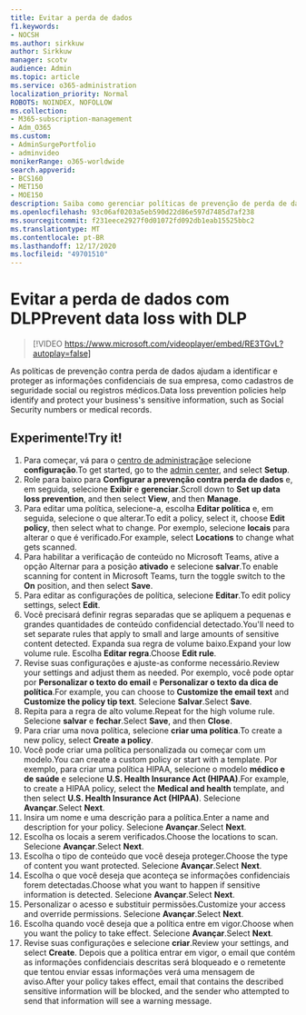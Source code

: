 ```yaml
---
title: Evitar a perda de dados
f1.keywords:
- NOCSH
ms.author: sirkkuw
author: Sirkkuw
manager: scotv
audience: Admin
ms.topic: article
ms.service: o365-administration
localization_priority: Normal
ROBOTS: NOINDEX, NOFOLLOW
ms.collection:
- M365-subscription-management
- Adm_O365
ms.custom:
- AdminSurgePortfolio
- adminvideo
monikerRange: o365-worldwide
search.appverid:
- BCS160
- MET150
- MOE150
description: Saiba como gerenciar políticas de prevenção de perda de dados de configuração.
ms.openlocfilehash: 93c06af0203a5eb590d22d86e597d7485d7af238
ms.sourcegitcommit: f231eece2927f0d01072fd092db1eab15525bbc2
ms.translationtype: MT
ms.contentlocale: pt-BR
ms.lasthandoff: 12/17/2020
ms.locfileid: "49701510"
---
```

# <a name="prevent-data-loss-with-dlp"></a><span data-ttu-id="6d50e-103">Evitar a perda de dados com DLP</span><span class="sxs-lookup"><span data-stu-id="6d50e-103">Prevent data loss with DLP</span></span>

> [!VIDEO https://www.microsoft.com/videoplayer/embed/RE3TGvL?autoplay=false]

<span data-ttu-id="6d50e-104">As políticas de prevenção contra perda de dados ajudam a identificar e proteger as informações confidenciais de sua empresa, como cadastros de seguridade social ou registros médicos.</span><span class="sxs-lookup"><span data-stu-id="6d50e-104">Data loss prevention policies help identify and protect your business's sensitive information, such as Social Security numbers or medical records.</span></span> 

## <a name="try-it"></a><span data-ttu-id="6d50e-105">Experimente!</span><span class="sxs-lookup"><span data-stu-id="6d50e-105">Try it!</span></span>

1. <span data-ttu-id="6d50e-106">Para começar, vá para o [centro de administração](https://admin.microsoft.com)e selecione **configuração**.</span><span class="sxs-lookup"><span data-stu-id="6d50e-106">To get started, go to the [admin center](https://admin.microsoft.com), and select **Setup**.</span></span>
1. <span data-ttu-id="6d50e-107">Role para baixo para **Configurar a prevenção contra perda de dados** e, em seguida, selecione **Exibir** e **gerenciar**.</span><span class="sxs-lookup"><span data-stu-id="6d50e-107">Scroll down to **Set up data loss prevention**, and then select **View**, and then **Manage**.</span></span>
1. <span data-ttu-id="6d50e-108">Para editar uma política, selecione-a, escolha **Editar política** e, em seguida, selecione o que alterar.</span><span class="sxs-lookup"><span data-stu-id="6d50e-108">To edit a policy, select it, choose **Edit policy**, then select what to change.</span></span> <span data-ttu-id="6d50e-109">Por exemplo, selecione **locais** para alterar o que é verificado.</span><span class="sxs-lookup"><span data-stu-id="6d50e-109">For example, select **Locations** to change what gets scanned.</span></span>
1. <span data-ttu-id="6d50e-110">Para habilitar a verificação de conteúdo no Microsoft Teams, ative a opção Alternar para a posição **ativado** e selecione **salvar**.</span><span class="sxs-lookup"><span data-stu-id="6d50e-110">To enable scanning for content in Microsoft Teams, turn the toggle switch to the **On** position, and then select **Save**.</span></span>
1. <span data-ttu-id="6d50e-111">Para editar as configurações de política, selecione **Editar**.</span><span class="sxs-lookup"><span data-stu-id="6d50e-111">To edit policy settings, select **Edit**.</span></span>
1. <span data-ttu-id="6d50e-112">Você precisará definir regras separadas que se apliquem a pequenas e grandes quantidades de conteúdo confidencial detectado.</span><span class="sxs-lookup"><span data-stu-id="6d50e-112">You'll need to set separate rules that apply to small and large amounts of sensitive content detected.</span></span> <span data-ttu-id="6d50e-113">Expanda sua regra de volume baixo.</span><span class="sxs-lookup"><span data-stu-id="6d50e-113">Expand your low volume rule.</span></span> <span data-ttu-id="6d50e-114">Escolha **Editar regra**.</span><span class="sxs-lookup"><span data-stu-id="6d50e-114">Choose **Edit rule**.</span></span>
1. <span data-ttu-id="6d50e-115">Revise suas configurações e ajuste-as conforme necessário.</span><span class="sxs-lookup"><span data-stu-id="6d50e-115">Review your settings and adjust them as needed.</span></span> <span data-ttu-id="6d50e-116">Por exemplo, você pode optar por **Personalizar o texto do email** e **Personalizar o texto da dica de política**.</span><span class="sxs-lookup"><span data-stu-id="6d50e-116">For example, you can choose to **Customize the email text** and **Customize the policy tip text**.</span></span> <span data-ttu-id="6d50e-117">Selecione **Salvar**.</span><span class="sxs-lookup"><span data-stu-id="6d50e-117">Select **Save**.</span></span>
1. <span data-ttu-id="6d50e-118">Repita para a regra de alto volume.</span><span class="sxs-lookup"><span data-stu-id="6d50e-118">Repeat for the high volume rule.</span></span> <span data-ttu-id="6d50e-119">Selecione **salvar** e **fechar**.</span><span class="sxs-lookup"><span data-stu-id="6d50e-119">Select **Save**, and then **Close**.</span></span>
1. <span data-ttu-id="6d50e-120">Para criar uma nova política, selecione **criar uma política**.</span><span class="sxs-lookup"><span data-stu-id="6d50e-120">To create a new policy, select **Create a policy**.</span></span>
1. <span data-ttu-id="6d50e-121">Você pode criar uma política personalizada ou começar com um modelo.</span><span class="sxs-lookup"><span data-stu-id="6d50e-121">You can create a custom policy or start with a template.</span></span> <span data-ttu-id="6d50e-122">Por exemplo, para criar uma política HIPAA, selecione o modelo **médico e de saúde** e selecione **U.S. Health Insurance Act (HIPAA)**.</span><span class="sxs-lookup"><span data-stu-id="6d50e-122">For example, to create a HIPAA policy, select the **Medical and health** template, and then select **U.S. Health Insurance Act (HIPAA)**.</span></span> <span data-ttu-id="6d50e-123">Selecione **Avançar**.</span><span class="sxs-lookup"><span data-stu-id="6d50e-123">Select **Next**.</span></span>
1. <span data-ttu-id="6d50e-124">Insira um nome e uma descrição para a política.</span><span class="sxs-lookup"><span data-stu-id="6d50e-124">Enter a name and description for your policy.</span></span> <span data-ttu-id="6d50e-125">Selecione **Avançar**.</span><span class="sxs-lookup"><span data-stu-id="6d50e-125">Select **Next**.</span></span>
1. <span data-ttu-id="6d50e-126">Escolha os locais a serem verificados.</span><span class="sxs-lookup"><span data-stu-id="6d50e-126">Choose the locations to scan.</span></span> <span data-ttu-id="6d50e-127">Selecione **Avançar**.</span><span class="sxs-lookup"><span data-stu-id="6d50e-127">Select **Next**.</span></span>
1. <span data-ttu-id="6d50e-128">Escolha o tipo de conteúdo que você deseja proteger.</span><span class="sxs-lookup"><span data-stu-id="6d50e-128">Choose the type of content you want protected.</span></span> <span data-ttu-id="6d50e-129">Selecione **Avançar**.</span><span class="sxs-lookup"><span data-stu-id="6d50e-129">Select **Next**.</span></span>
1. <span data-ttu-id="6d50e-130">Escolha o que você deseja que aconteça se informações confidenciais forem detectadas.</span><span class="sxs-lookup"><span data-stu-id="6d50e-130">Choose what you want to happen if sensitive information is detected.</span></span> <span data-ttu-id="6d50e-131">Selecione **Avançar**.</span><span class="sxs-lookup"><span data-stu-id="6d50e-131">Select **Next**.</span></span>
1. <span data-ttu-id="6d50e-132">Personalizar o acesso e substituir permissões.</span><span class="sxs-lookup"><span data-stu-id="6d50e-132">Customize your access and override permissions.</span></span> <span data-ttu-id="6d50e-133">Selecione **Avançar**.</span><span class="sxs-lookup"><span data-stu-id="6d50e-133">Select **Next**.</span></span>
1. <span data-ttu-id="6d50e-134">Escolha quando você deseja que a política entre em vigor.</span><span class="sxs-lookup"><span data-stu-id="6d50e-134">Choose when you want the policy to take effect.</span></span> <span data-ttu-id="6d50e-135">Selecione **Avançar**.</span><span class="sxs-lookup"><span data-stu-id="6d50e-135">Select **Next**.</span></span>
1. <span data-ttu-id="6d50e-136">Revise suas configurações e selecione **criar**.</span><span class="sxs-lookup"><span data-stu-id="6d50e-136">Review your settings, and select **Create**.</span></span> <span data-ttu-id="6d50e-137">Depois que a política entrar em vigor, o email que contém as informações confidenciais descritas será bloqueado e o remetente que tentou enviar essas informações verá uma mensagem de aviso.</span><span class="sxs-lookup"><span data-stu-id="6d50e-137">After your policy takes effect, email that contains the described sensitive information will be blocked, and the sender who attempted to send that information will see a warning message.</span></span>